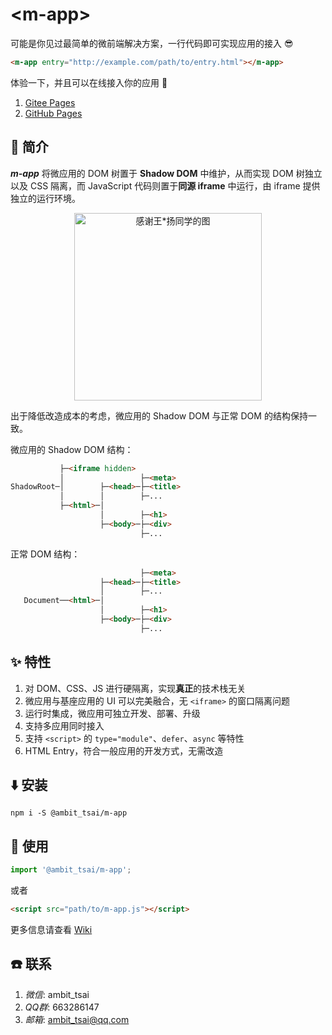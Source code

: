 # &lt;m-app&gt;
可能是你见过最简单的微前端解决方案，一行代码即可实现应用的接入 😎
```html
<m-app entry="http://example.com/path/to/entry.html"></m-app>
```
体验一下，并且可以在线接入你的应用 🎉
1. <a href="http://ambit.gitee.io/m-app/" target="_blank">Gitee Pages</a>
1. <a href="https://ambit-tsai.github.io/m-app/" target="_blank">GitHub Pages</a>


## 📃 简介
***m-app*** 将微应用的 DOM 树置于 **Shadow DOM** 中维护，从而实现 DOM 树独立以及 CSS 隔离，而 JavaScript 代码则置于**同源 iframe** 中运行，由 iframe 提供独立的运行环境。

<p align="center">
    <img src="https://gitee.com/ambit/m-app/raw/assets/structure.svg" title="感谢王*扬同学的图" width="300px">
</p>

出于降低改造成本的考虑，微应用的 Shadow DOM 与正常 DOM 的结构保持一致。

微应用的 Shadow DOM 结构：
```html
           ├─<iframe hidden>  
           │                 ├─<meta>
ShadowRoot─│        ├─<head>─├─<title>
           │        │        ├─...
           ├─<html>─│
                    │        ├─<h1>
                    ├─<body>─├─<div>
                             ├─...
```
正常 DOM 结构：
```html
                             ├─<meta>
                    ├─<head>─├─<title>
                    │        ├─...
   Document──<html>─│
                    │        ├─<h1>
                    ├─<body>─├─<div>
                             ├─...
```


## ✨ 特性
1. 对 DOM、CSS、JS 进行硬隔离，实现**真正**的技术栈无关
1. 微应用与基座应用的 UI 可以完美融合，无 `<iframe>` 的窗口隔离问题
1. 运行时集成，微应用可独立开发、部署、升级
1. 支持多应用同时接入
1. 支持 `<script>` 的 `type="module"`、`defer`、`async` 等特性
1. HTML Entry，符合一般应用的开发方式，无需改造


## ⬇️ 安装
```
npm i -S @ambit_tsai/m-app
```


## 🔨 使用
```javascript
import '@ambit_tsai/m-app';
```
或者
```html
<script src="path/to/m-app.js"></script>
```
更多信息请查看 <a href="https://github.com/ambit-tsai/m-app/wiki" target="_blank">Wiki</a>


## ☎️ 联系
1. *微信*: ambit_tsai
1. *QQ群*: 663286147
1. *邮箱*: ambit_tsai@qq.com
